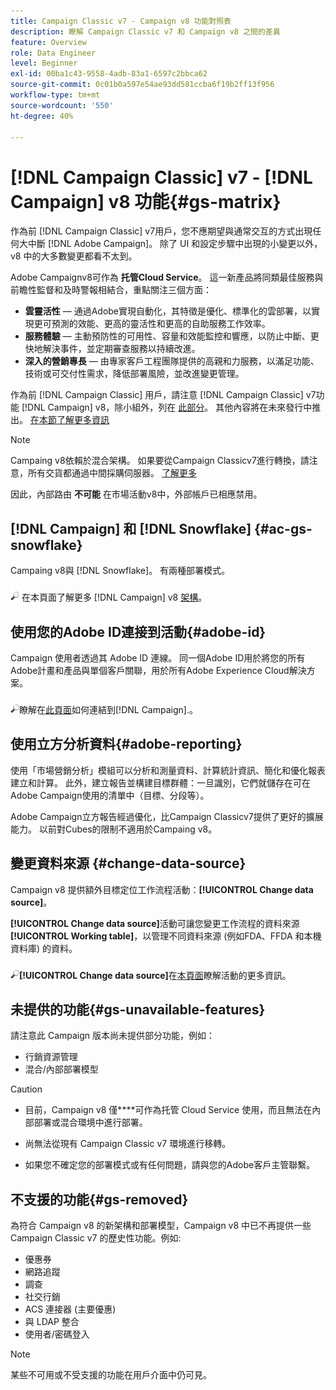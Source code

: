 ```yaml
---
title: Campaign Classic v7 - Campaign v8 功能對照表
description: 瞭解 Campaign Classic v7 和 Campaign v8 之間的差異
feature: Overview
role: Data Engineer
level: Beginner
exl-id: 00ba1c43-9558-4adb-83a1-6597c2bbca62
source-git-commit: 0c01b0a597e54ae93dd581ccba6f19b2ff13f956
workflow-type: tm+mt
source-wordcount: '550'
ht-degree: 40%

---
```


# [!DNL Campaign Classic] v7 - [!DNL Campaign] v8 功能{#gs-matrix}

作為前 [!DNL Campaign Classic] v7用戶，您不應期望與通常交互的方式出現任何大中斷 [!DNL Adobe Campaign]。 除了 UI 和設定步驟中出現的小變更以外，v8 中的大多數變更都看不太到。

Adobe Campaignv8可作為 **托管Cloud Service**。 這一新產品將同類最佳服務與前瞻性監督和及時警報相結合，重點關注三個方面：

* **雲靈活性**  — 通過Adobe實現自動化，其特徵是優化、標準化的雲部署，以實現更可預測的效能、更高的靈活性和更高的自助服務工作效率。
* **服務體驗**  — 主動預防性的可用性、容量和效能監控和響應，以防止中斷、更快地解決事件，並定期審查服務以持續改進。
* **深入的營銷專長**  — 由專家客戶工程團隊提供的高親和力服務，以滿足功能、技術或可交付性需求，降低部署風險，並改進變更管理。

作為前 [!DNL Campaign Classic] 用戶，請注意 [!DNL Campaign Classic] v7功能 [!DNL Campaign] v8，除小組外，列在 [此部分](#gs-removed)。 其他內容將在未來發行中推出。 [在本節了解更多資訊](#gs-unavailable-features)

>[!NOTE]
>
> Campaing v8依賴於混合架構。 如果要從Campaign Classicv7進行轉換，請注意，所有交貨都通過中間採購伺服器。 [了解更多](../architecture/architecture.md)
>
> 因此，內部路由 **不可能** 在市場活動v8中，外部帳戶已相應禁用。


## [!DNL Campaign] 和 [!DNL Snowflake] {#ac-gs-snowflake}

Campaing v8與 [!DNL Snowflake]。 有兩種部署模式。

![](../assets/do-not-localize/glass.png) 在本頁面了解更多 [!DNL Campaign] v8 [架構](../architecture/architecture.md)。


## 使用您的Adobe ID連接到活動{#adobe-id}

Campaign 使用者透過其 Adobe ID 連線。 同一個Adobe ID用於將您的所有Adobe計畫和產品與單個客戶關聯，用於所有Adobe Experience Cloud解決方案。

![](../assets/do-not-localize/glass.png)瞭解在[此頁面](connect.md)如何連結到[!DNL Campaign].。

## 使用立方分析資料{#adobe-reporting}

使用「市場營銷分析」模組可以分析和測量資料、計算統計資訊、簡化和優化報表建立和計算。 此外，建立報告並構建目標群體：一旦識別，它們就儲存在可在Adobe Campaign使用的清單中（目標、分段等）。

Adobe Campaign立方報告經過優化，比Campaign Classicv7提供了更好的擴展能力。 以前對Cubes的限制不適用於Campaing v8。

## 變更資料來源 {#change-data-source}

Campaign v8 提供額外目標定位工作流程活動：**[!UICONTROL Change data source]**。

**[!UICONTROL Change data source]**&#x200B;活動可讓您變更工作流程的資料來源&#x200B;**[!UICONTROL Working table]**，以管理不同資料來源 (例如FDA、FFDA 和本機資料庫) 的資料。

![](../assets/do-not-localize/glass.png)**[!UICONTROL Change data source]**&#x200B;在[本頁面](../config/workflows.md#change-data-source-activity)瞭解活動的更多資訊。

## 未提供的功能{#gs-unavailable-features}

請注意此 Campaign 版本尚未提供部分功能，例如：

* 行銷資源管理
* 混合/內部部署模型

>[!CAUTION]
>
>* 目前，Campaign v8 僅&#x200B;****&#x200B;可作為托管 Cloud Service 使用，而且無法在內部部署或混合環境中進行部署。
>
>* 尚無法從現有 Campaign Classic v7 環境進行移轉。
>
>* 如果您不確定您的部署模式或有任何問題，請與您的Adobe客戶主管聯繫。


## 不支援的功能{#gs-removed}

為符合 Campaign v8 的新架構和部署模型，Campaign v8 中已不再提供一些 Campaign Classic v7 的歷史性功能。例如:

* 優惠券
* 網路追蹤
* 調查
* 社交行銷
* ACS 連接器 (主要優惠)
* 與 LDAP 整合
* 使用者/密碼登入

>[!NOTE]
>
>某些不可用或不受支援的功能在用戶介面中仍可見。
